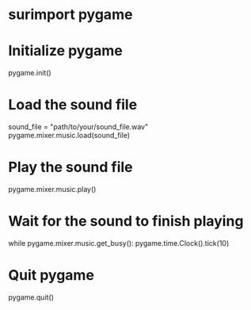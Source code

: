 # surimport pygame

# Initialize pygame
pygame.init()

# Load the sound file
sound_file = "path/to/your/sound_file.wav"
pygame.mixer.music.load(sound_file)

# Play the sound file
pygame.mixer.music.play()

# Wait for the sound to finish playing
while pygame.mixer.music.get_busy():
    pygame.time.Clock().tick(10)

# Quit pygame
pygame.quit()
